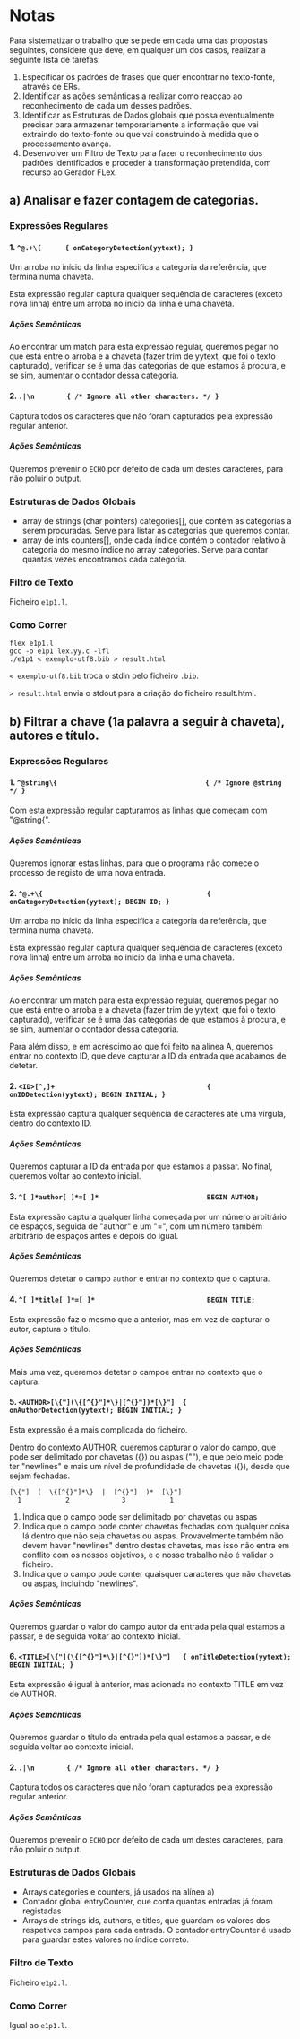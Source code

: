 # Notas

Para sistematizar o trabalho que se pede em cada uma das propostas seguintes, considere que deve, em qualquer
um dos casos, realizar a seguinte lista de tarefas:

1. Especificar os padrões de frases que quer encontrar no texto-fonte, através de ERs.
2. Identificar as ações semânticas a realizar como reacçao ao reconhecimento de cada um desses padrões.
3. Identificar as Estruturas de Dados globais que possa eventualmente precisar para armazenar temporariamente
   a informação que vai extraindo do texto-fonte ou que vai construindo à medida que o processamento avança.
4. Desenvolver um Filtro de Texto para fazer o reconhecimento dos padrões identificados e proceder à transformação
   pretendida, com recurso ao Gerador FLex.

## a) Analisar e fazer contagem de categorias.

### Expressões Regulares

#### 1. `^@.+\{      { onCategoryDetection(yytext); }`

Um arroba no início da linha especifica a categoria da referência,
que termina numa chaveta.

Esta expressão regular captura qualquer sequência de caracteres (exceto nova linha) entre um arroba no início da linha e uma chaveta.

##### Ações Semânticas

Ao encontrar um match para esta expressão regular, queremos pegar no que está entre o arroba e a chaveta (fazer trim de yytext, que foi o texto
capturado), verificar se é uma das categorias de que estamos à procura, e se sim, aumentar o contador dessa categoria.

#### 2. `.|\n        { /* Ignore all other characters. */ }`

Captura todos os caracteres que não foram capturados pela expressão regular anterior.

##### Ações Semânticas

Queremos prevenir o `ECHO` por defeito de cada um destes caracteres, para não poluir o output.

### Estruturas de Dados Globais

* array de strings (char pointers) categories[], que contém as categorias a serem procuradas. Serve para listar as categorias que queremos contar.
* array de ints counters[], onde cada índice contém o contador relativo à categoria do mesmo índice no array categories. Serve para contar quantas vezes encontramos cada categoria.

### Filtro de Texto

Ficheiro `e1p1.l`.

### Como Correr

```text
flex e1p1.l
gcc -o e1p1 lex.yy.c -lfl
./e1p1 < exemplo-utf8.bib > result.html
```

`< exemplo-utf8.bib` troca o stdin pelo ficheiro `.bib`.

`> result.html` envia o stdout para a criação do ficheiro result.html.

## b) Filtrar a chave (1a palavra a seguir à chaveta), autores e título.

### Expressões Regulares

#### 1. `^@string\{                                     { /* Ignore @string */ }`

Com esta expressão regular capturamos as linhas que começam com "@string{".

##### Ações Semânticas

Queremos ignorar estas linhas, para que o programa não comece o processo de registo de uma nova entrada.

#### 2. `^@.+\{                                         { onCategoryDetection(yytext); BEGIN ID; }`

Um arroba no início da linha especifica a categoria da referência,
que termina numa chaveta.

Esta expressão regular captura qualquer sequência de caracteres (exceto nova linha) entre um arroba no início da linha e uma chaveta.

##### Ações Semânticas

Ao encontrar um match para esta expressão regular, queremos pegar no que está entre o arroba e a chaveta (fazer trim de yytext, que foi o texto
capturado), verificar se é uma das categorias de que estamos à procura, e se sim, aumentar o contador dessa categoria.

Para além disso, e em acréscimo ao que foi feito na alínea A, queremos entrar no contexto ID, que deve capturar a ID da entrada que acabamos de
detetar.

#### 2. `<ID>[^,]+                                      { onIDDetection(yytext); BEGIN INITIAL; }`

Esta expressão captura qualquer sequência de caracteres até uma vírgula, dentro do contexto ID.

##### Ações Semânticas

Queremos capturar a ID da entrada por que estamos a passar. No final, queremos voltar ao contexto inicial.

#### 3. `^[ ]*author[ ]*=[ ]*                           BEGIN AUTHOR;`

Esta expressão captura qualquer linha começada por um número arbitrário de espaços, seguida de "author" e um "=",
com um número também arbitrário de espaços antes e depois do igual.

##### Ações Semânticas

Queremos detetar o campo `author` e entrar no contexto que o captura.

#### 4. `^[ ]*title[ ]*=[ ]*                            BEGIN TITLE;`

Esta expressão faz o mesmo que a anterior, mas em vez de capturar o autor, captura o título.

##### Ações Semânticas

Mais uma vez, queremos detetar o campoe entrar no contexto que o captura.

#### 5. `<AUTHOR>[\{"](\{[^{}"]*\}|[^{}"])*[\}"]  { onAuthorDetection(yytext); BEGIN INITIAL; }`

Esta expressão é a mais complicada do ficheiro.

Dentro do contexto AUTHOR, queremos capturar o valor do campo, que pode ser delimitado por chavetas ({}) ou aspas (""),
e que pelo meio pode ter "newlines" e mais um nível de profundidade de chavetas ({}), desde que sejam fechadas.

```text
[\{"]  (  \{[^{}"]*\}  |  [^{}"]  )*  [\}"]
  1           2             3           1
```

1. Indica que o campo pode ser delimitado por chavetas ou aspas
2. Indica que o campo pode conter chavetas fechadas com qualquer coisa lá dentro que não seja chavetas ou aspas. Provavelmente também não devem haver "newlines" dentro destas chavetas, mas isso não entra em conflito com os nossos objetivos, e o nosso trabalho não é validar o ficheiro.
3. Indica que o campo pode conter quaisquer caracteres que não chavetas ou aspas, incluindo "newlines".

##### Ações Semânticas

Queremos guardar o valor do campo autor da entrada pela qual estamos a passar, e de seguida voltar ao contexto inicial.

#### 6. `<TITLE>[\{"](\{[^{}"]*\}|[^{}"])*[\}"]   { onTitleDetection(yytext); BEGIN INITIAL; }`

Esta expressão é igual à anterior, mas acionada no contexto TITLE em vez de AUTHOR.

##### Ações Semânticas

Queremos guardar o título da entrada pela qual estamos a passar, e de seguida voltar ao contexto inicial.

#### 2\. `.|\n        { /* Ignore all other characters. */ }`

Captura todos os caracteres que não foram capturados pela expressão regular anterior.

##### Ações Semânticas

Queremos prevenir o `ECHO` por defeito de cada um destes caracteres, para não poluir o output.

### Estruturas de Dados Globais

* Arrays categories e counters, já usados na alínea a)
* Contador global entryCounter, que conta quantas entradas já foram registadas
* Arrays de strings ids, authors, e titles, que guardam os valores dos respetivos campos para cada entrada. O contador entryCounter é usado para guardar estes valores no índice correto.

### Filtro de Texto

Ficheiro `e1p2.l`.

### Como Correr

Igual ao `e1p1.l`.
